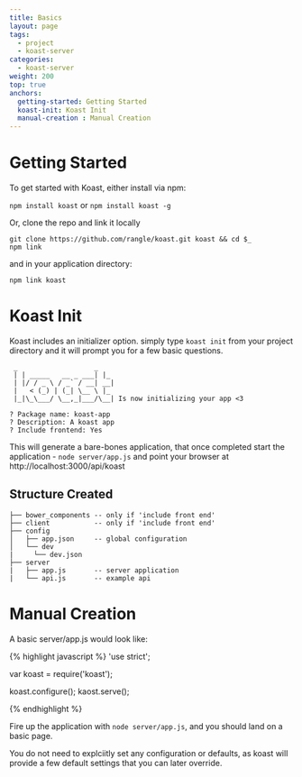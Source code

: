 ```yaml
---
title: Basics
layout: page
tags:
  - project
  - koast-server
categories:
  - koast-server
weight: 200
top: true
anchors:
  getting-started: Getting Started
  koast-init: Koast Init
  manual-creation : Manual Creation
---
```


# Getting Started #

To get started with Koast, either install via npm:

`npm install koast` or `npm install koast -g`

Or, clone the repo and link it locally

```
git clone https://github.com/rangle/koast.git koast && cd $_
npm link
```

and in your application directory:

`npm link koast`

# Koast Init #

Koast includes an initializer option. simply type `koast init` from  your project directory and it will prompt you for a few basic questions.

```
 _                   _
 | | _____   __ _ ___| |_
 | |/ / _ \ / _` / __| __|
 |   < (_) | (_| \__ \ |_
 |_|\_\___/ \__,_|___/\__| Is now initializing your app <3

? Package name: koast-app
? Description: A koast app
? Include frontend: Yes

```

This will generate a bare-bones application, that once completed start the application - `node server/app.js` and point your browser at http://localhost:3000/api/koast

## Structure Created ##

```
├── bower_components -- only if 'include front end'
├── client           -- only if 'include front end'
├── config
│   ├── app.json     -- global configuration
│   └── dev
|     └── dev.json
├── server
|   ├── app.js       -- server application
|   └── api.js       -- example api

```


# Manual Creation #

A basic server/app.js would look like:

{% highlight javascript %}
'use strict';

var koast = require('koast');

koast.configure();
kaost.serve();

{% endhighlight %}

Fire up the application with `node server/app.js`, and you should land on a basic page.

You do not need to explciitly set any configuration or defaults, as koast will provide a few default settings that you can later override.
